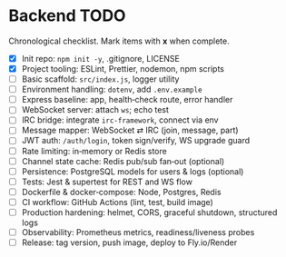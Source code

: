 # Backend TODO

Chronological checklist. Mark items with **x** when complete.

- [x] Init repo: `npm init -y`, .gitignore, LICENSE
- [x] Project tooling: ESLint, Prettier, nodemon, npm scripts
- [ ] Basic scaffold: `src/index.js`, logger utility
- [ ] Environment handling: `dotenv`, add `.env.example`
- [ ] Express baseline: app, health‑check route, error handler
- [ ] WebSocket server: attach `ws`; echo test
- [ ] IRC bridge: integrate `irc-framework`, connect via env
- [ ] Message mapper: WebSocket ⇄ IRC (join, message, part)
- [ ] JWT auth: `/auth/login`, token sign/verify, WS upgrade guard
- [ ] Rate limiting: in‑memory or Redis store
- [ ] Channel state cache: Redis pub/sub fan‑out (optional)
- [ ] Persistence: PostgreSQL models for users & logs (optional)
- [ ] Tests: Jest & supertest for REST and WS flow
- [ ] Dockerfile & docker‑compose: Node, Postgres, Redis
- [ ] CI workflow: GitHub Actions (lint, test, build image)
- [ ] Production hardening: helmet, CORS, graceful shutdown, structured logs
- [ ] Observability: Prometheus metrics, readiness/liveness probes
- [ ] Release: tag version, push image, deploy to Fly.io/Render
